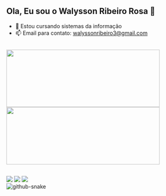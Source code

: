 ## Ola, Eu sou o Walysson Ribeiro Rosa 👋

- 🌱 Estou cursando sistemas da informação
- 📫 Email para contato: walyssonribeiro3@gmail.com
##
<div>
  <img height="150px" width="400px" src="https://github-readme-stats.vercel.app/api?username=oCrazyoff&show_icons=true&theme=tokyonight">
  <img height="150px" width="400px" src="https://github-readme-stats.vercel.app/api/top-langs/?username=oCrazyoff&layout=compact&theme=tokyonight">
</div>

##

<div>
        <a href="https://www.linkedin.com/in/walysson-ribeiro-a92ba3260/" target="_blank"><img src="https://img.shields.io/badge/LinkedIn-0077B5?style=for-the-badge&logo=linkedin&logoColor=white"></a>
        <a href="https://www.instagram.com/walyssus/" target="_blank"><img src="https://img.shields.io/badge/Instagram-E4405F?style=for-the-badge&logo=instagram&logoColor=white"></a>
        <a href="mailto:walyssonribeiro3@gmail.com" target="_blank"><img
                src="https://img.shields.io/badge/Gmail-D14836?style=for-the-badge&logo=gmail&logoColor=white">
        </a>
</div>

<div>
<img alt="github-snake" src="https://raw.githubusercontent.com/oCrazyoff/oCrazyoff/output/github-snake.svg" style="visibility:visible;max-width:100%;">
</div>
